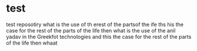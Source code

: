 test
====

test reposotiry
what is the use of th erest of the partsof the ife ths his the case for the rest of the parts of the life then what is the use of the anil yadav in the Greekfot technologies and this the case for the rest of the parts of the life then whaat
